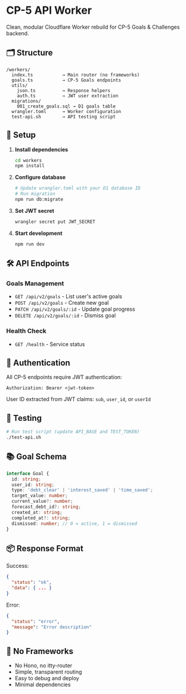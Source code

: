 # CP-5 API Worker

Clean, modular Cloudflare Worker rebuild for CP-5 Goals & Challenges backend.

## 🗂 Structure

```
/workers/
  index.ts           → Main router (no frameworks)
  goals.ts           → CP-5 Goals endpoints
  utils/
    json.ts          → Response helpers
    auth.ts          → JWT user extraction
  migrations/
    001_create_goals.sql → D1 goals table
  wrangler.toml      → Worker configuration
  test-api.sh        → API testing script
```

## 🚀 Setup

1. **Install dependencies**
   ```bash
   cd workers
   npm install
   ```

2. **Configure database**
   ```bash
   # Update wrangler.toml with your D1 database ID
   # Run migration
   npm run db:migrate
   ```

3. **Set JWT secret**
   ```bash
   wrangler secret put JWT_SECRET
   ```

4. **Start development**
   ```bash
   npm run dev
   ```

## 🛠 API Endpoints

### Goals Management

- `GET /api/v2/goals` - List user's active goals
- `POST /api/v2/goals` - Create new goal
- `PATCH /api/v2/goals/:id` - Update goal progress
- `DELETE /api/v2/goals/:id` - Dismiss goal

### Health Check

- `GET /health` - Service status

## 🔐 Authentication

All CP-5 endpoints require JWT authentication:
```
Authorization: Bearer <jwt-token>
```

User ID extracted from JWT claims: `sub`, `user_id`, or `userId`

## 🧪 Testing

```bash
# Run test script (update API_BASE and TEST_TOKEN)
./test-api.sh
```

## 📚 Goal Schema

```typescript
interface Goal {
  id: string;
  user_id: string;
  type: 'debt_clear' | 'interest_saved' | 'time_saved';
  target_value: number;
  current_value?: number;
  forecast_debt_id?: string;
  created_at: string;
  completed_at?: string;
  dismissed: number; // 0 = active, 1 = dismissed
}
```

## 📦 Response Format

Success:
```json
{
  "status": "ok",
  "data": { ... }
}
```

Error:
```json
{
  "status": "error",
  "message": "Error description"
}
```

## 🚫 No Frameworks

- No Hono, no itty-router
- Simple, transparent routing
- Easy to debug and deploy
- Minimal dependencies
